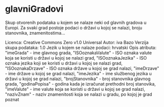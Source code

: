 # glavniGradovi
Skup otvorenih podataka u kojem se nalaze neki od glavnih gradova u Europi. Za svaki grad postoje podaci o državi u kojoj se nalazi, broju stanovnika, znamenitostima...

Licenca: Creative Commons Zero v1.0 Universal
Autor: iva Bazo
Verzija skupa podataka: 1.0
Jezik u kojem se nalaze podaci: hrvatski
Opis atributa:
"imeGrada" - ime glavnog grada,
"ISOoznakaValute" - ISO oznaka valute koja se koristi u državi u kojoj se nalazi grad,
"ISOoznakaJezika" - ISO oznaka jezika koji se koristi u državi u kojoj se nalazi grad,
"ISOoznakaDrzave" - ISO oznaka države u kojoj se grad nalazi,
"imeDrzave" - ime države u kojoj se grad nalazi,
"imeJezika" - ime službenog jezika u državi u kojoj se grad nalazi,
"brojStanovnika" - broj stanovnika glavnog grada,
"godinaPopisa" - godina kada je izračunat prethodni broj stanovika,
"imeValute" - ime valute koja se koristi u državi u kojoj se grad nalazi,
"nazivZnam" - naziv znamenitosti koja se nalazi u gradu, po kojoj je grad poznat

  
